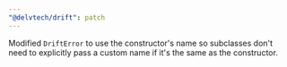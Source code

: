 ```yaml
---
"@delvtech/drift": patch
---
```


Modified `DriftError` to use the constructor's name so subclasses don't need to explicitly pass a custom name if it's the same as the constructor.
